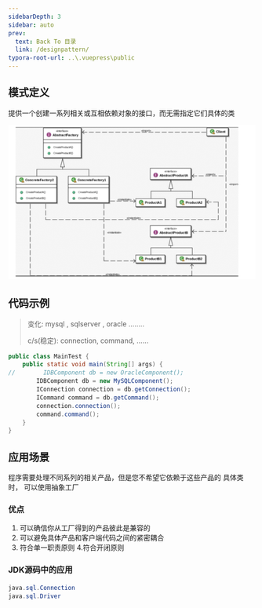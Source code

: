 ```yaml
---
sidebarDepth: 3
sidebar: auto
prev:
  text: Back To 目录
  link: /designpattern/
typora-root-url: ..\.vuepress\public
---
```




## 模式定义

提供一个创建一系列相关或互相依赖对象的接口，而无需指定它们具体的类

![image-20230228095654518](/images/designpattern/image-20230228095654518.png)

## 代码示例

> 变化:     mysql , sqlserver , oracle ........
>
>  c/s(稳定):  connection, command, ......



```java
public class MainTest {
    public static void main(String[] args) {
//        IDBComponent db = new OracleComponent();
        IDBComponent db = new MySQLComponent();
        IConnection connection = db.getConnection();
        ICommand command = db.getCommand();
        connection.connection();
        command.command();
    }
}
```





## 应用场景

程序需要处理不同系列的相关产品，但是您不希望它依赖于这些产品的 具体类时， 可以使用抽象工厂

### 优点

1. 可以确信你从工厂得到的产品彼此是兼容的
2. 可以避免具体产品和客户端代码之间的紧密耦合
3. 符合单一职责原则 4.符合开闭原则

### JDK源码中的应用

```java
java.sql.Connection
java.sql.Driver
```

